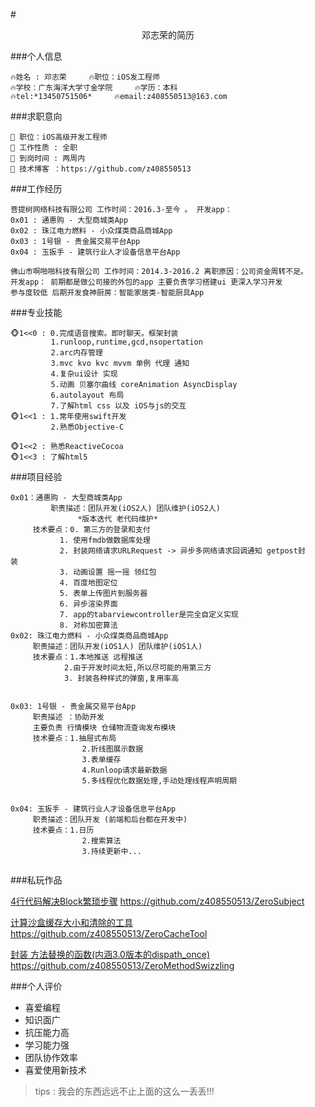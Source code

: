 #<Center>邓志荣的简历</Center>

###个人信息
```
🔥姓名 : 邓志荣     🔥职位：iOS发工程师
🔥学校：广东海洋大学寸金学院     🔥学历：本科
🔥tel:*13450751506*     🔥email:z408550513@163.com  
```

###求职意向
```
👑 职位：iOS高级开发工程师
👑 工作性质 : 全职
👑 到岗时间 : 两周内
👑 技术博客 ：https://github.com/z408550513

```

###工作经历
```
菩提树网络科技有限公司 工作时间：2016.3-至今 。 开发app：
0x01 : 通惠购 - 大型商城类App
0x02 : 珠江电力燃料 - 小众煤类商品商城App
0x03 : 1号银 - 贵金属交易平台App
0x04 : 玉扳手 - 建筑行业人才设备信息平台App

佛山市啊啪啪科技有限公司 工作时间：2014.3-2016.2 离职原因：公司资金周转不足。 
开发app： 前期都是做公司接的外包的app 主要负责学习搭建ui 更深入学习开发 
参与度较低 后期开发食神厨房：智能家居类-智能厨具App

```
###专业技能
```
🐵1<<0 : 0.完成语音搜索。即时聊天。框架封装
     	 1.runloop,runtime,gcd,nsopertation
     	 2.arc内存管理
     	 3.mvc kvo kvc mvvm 单例 代理 通知 
     	 4.复杂ui设计 实现
     	 5.动画 贝塞尔曲线 coreAnimation AsyncDisplay
     	 6.autolayout 布局 
     	 7.了解html css 以及 iOS与js的交互
🐵1<<1 : 1.常年使用swift开发
     	 2.熟悉Objective-C
     	 
🐵1<<2 : 熟悉ReactiveCocoa 
🐵1<<3 : 了解html5
```


###项目经验
```
0x01：通惠购 - 大型商城类App
         职责描述：团队开发(iOS2人) 团队维护(iOS2人)
               *版本迭代 老代码维护*
     技术要点：0. 第三方的登录和支付
           1. 使用fmdb做数据库处理
           2. 封装网络请求URLRequest -> 异步多网络请求回调通知 getpost封                      装
           3. 动画设置 摇一摇 领红包
           4. 百度地图定位
           5. 表单上传图片到服务器
           6. 异步渲染界面
           7. app的tabarviewcontroller是完全自定义实现
           8. 对称加密算法 
0x02: 珠江电力燃料 - 小众煤类商品商城App
     职责描述：团队开发(iOS1人) 团队维护(iOS1人)
     技术要点：1.本地推送 远程推送
           	2.由于开发时间太短,所以尽可能的用第三方
          	3. 封装各种样式的弹窗,复用率高
           

0x03: 1号银 - 贵金属交易平台App
     职责描述 ：协助开发
     主要负责 行情模块 仓储物流查询发布模块
     技术要点：1.抽屉式布局
     		 	2.折线图展示数据
     		 	3.表单缓存
     		 	4.Runloop请求最新数据
     		 	5.多线程优化数据处理,手动处理线程声明周期
     		 		

0x04: 玉扳手 - 建筑行业人才设备信息平台App
     职责描述：团队开发 (前端和后台都在开发中)
     技术要点：1.日历
     			2.搜索算法
     			3.持续更新中...
         
```

###私玩作品


[4行代码解决Block繁琐步骤](https://github.com/z408550513/ZeroSubject) https://github.com/z408550513/ZeroSubject

[计算沙盒缓存大小和清除的工具](https://github.com/z408550513/ZeroCacheTool) https://github.com/z408550513/ZeroCacheTool

[封装 方法替换的函数(内涵3.0版本的dispath_once)](https://github.com/z408550513/ZeroMethodSwizzling) https://github.com/z408550513/ZeroMethodSwizzling


###个人评价
* 喜爱编程 
* 知识面广
* 抗压能力高 
* 学习能力强
* 团队协作效率
* 喜爱使用新技术

> tips : 我会的东西远远不止上面的这么一丢丢!!!

